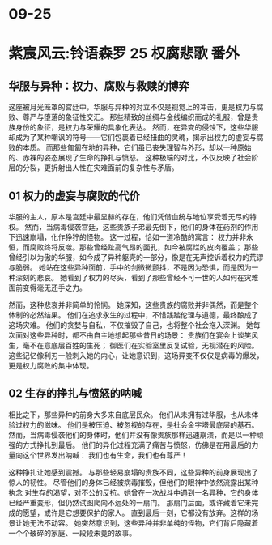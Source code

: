 # 09-25 

# 紫宸风云:铃语森罗 25 权腐悲歌 番外

## 华服与异种：权力、腐败与救赎的博弈

这座被月光笼罩的宫廷中，华服与异种的对立不仅是视觉上的冲击，更是权力与腐败、尊严与堕落的象征性交汇。
那些精致的丝绸与金线编织而成的礼服，曾是贵族身份的象征，是权力与荣耀的具象化表达。
然而，在异变的侵蚀下，这些华服却成为了某种嘲讽的符号——它们包裹着已经扭曲的灵魂，揭示出权力的虚妄与腐败的本质。
而那些匍匐在地的异种，它们虽已丧失理智与外形，却以一种原始的、赤裸的姿态展现了生命的挣扎与愤怒。
这种极端的对比，不仅反映了社会阶层的分裂，更折射出人性在灾难面前的复杂性与矛盾。

## 01 权力的虚妄与腐败的代价

华服的主人，原本是宫廷中最显赫的存在，他们凭借血统与地位享受着无尽的特权。
然而，当病毒侵袭宫廷，这些贵族子弟最先倒下，他们的身体在药剂的作用下迅速崩塌，化作狰狞的怪物。
这一过程，恰如一道冷酷的寓言：
权力并非永恒，而腐败终将反噬。那些曾经趾高气昂的面孔，如今被腐烂的皮肉覆盖；
那些曾经引以为傲的华服，如今成了异种躯壳的一部分，像是在无声控诉着权力的荒谬与脆弱。
她站在这些异种面前，手中的剑微微颤抖，不是因为恐惧，而是因为一种深刻的悲哀。
她看到了权力的尽头，看到了那些曾经不可一世的人如何在灾难面前变得毫无还手之力。

然而，这种悲哀并非简单的怜悯。
她深知，这些贵族的腐败并非偶然，而是整个体制的必然结果。
他们在追求永生的过程中，不惜践踏伦理与道德，最终酿成了这场灾难。
他们的贪婪与自私，不仅摧毁了自己，也将整个社会拖入深渊。
她每次面对这些异种时，都不由自主地想起那些昔日的场景：
贵族们在宴会上谈笑风生，毫不在意底层百姓的生死；
御医们在实验室里反复试验，无视潜在的风险。
这些记忆像利刃一般刺入她的内心，让她意识到，这场异变不仅仅是病毒的爆发，更是权力腐败的集中体现。

## 02 生存的挣扎与愤怒的呐喊

相比之下，那些异种的前身大多来自底层民众。
他们从未拥有过华服，也从未体验过权力的滋味。
他们是被压迫、被忽视的存在，是社会金字塔最底层的基石。
然而，当病毒侵袭他们的身体时，他们并没有像贵族那样迅速崩溃，而是以一种顽强的方式挣扎到最后。
他们的异化过程充满了痛苦与愤怒，仿佛是在用最后的力量向这个世界发出呐喊：
我们也有生命，我们也有尊严！

这种挣扎让她感到震撼。
与那些轻易崩塌的贵族不同，这些异种的前身展现出了惊人的韧性。
尽管他们的身体已经被病毒摧毁，但他们的眼神中依然流露出某种执念
对生存的渴望，对不公的反抗。她曾在一次战斗中遇到一名异种，它的身体已经严重变形，但仍然试图爬向不远处的一扇门。
那扇门后面，或许藏着它未完成的愿望，或许是它想要保护的家人。
直到最后一刻，它都没有放弃。这样的场景让她无法不动容。
她突然意识到，这些异种并非单纯的怪物，它们背后隐藏着一个个破碎的家庭、一段段未竟的故事。